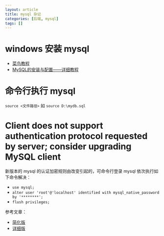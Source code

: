 ```yaml
---
layout: article
title: mysql 杂记
categories: [后端, mysql]
tags: []
---
```


# windows 安装 mysql

- [菜鸟教程](https://www.runoob.com/mysql/mysql-install.html)
- [MySQL的安装与配置——详细教程](https://www.cnblogs.com/winton-nfs/p/11524007.html)

# 命令行执行 mysql

`source <文件路径>` 如 `source D:\mydb.sql`

# Client does not support authentication protocol requested by server; consider upgrading MySQL client

新版本的 mysql 的认证加密规则由改变引起的，可命令行登录 mysql 依次执行如下命令解决：

- `use mysql;`
- `alter user 'root'@'localhost' identified with mysql_native_password by '********';`
- `flush privileges;`

参考文章：
- [简化版](https://www.cnblogs.com/zichuan/p/9203129.html)
- [详细版](https://blog.csdn.net/qq_38455201/article/details/83024357)


